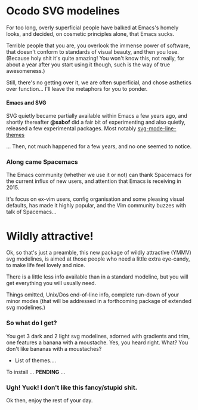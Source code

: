 # Ocodo SVG modelines

For too long, overly superficial people have balked at Emacs's homely
looks, and decided, on cosmetic principles alone, that Emacs sucks.

Terrible people that you are, you overlook the immense power of
software, that doesn't conform to standards of visual beauty, and then
you lose. (Because holy shit it's quite amazing! You won't know this,
not really, for about a year after you start using it though, such is
the way of true awesomeness.)

Still, there's no getting over it, we are often superficial, and chose
asthetics over function... I'll leave the metaphors for you to ponder.

#### Emacs and SVG

SVG quietly became partially available within Emacs a few years ago,
and shortly thereafter **@sabof** did a fair bit of experimenting and
also quietly, released a few experimental packages.  Most notably
[svg-mode-line-themes](https://github.com/sabof/svg-mode-line-themes)

... Then, not much happened for a few years, and no one seemed to notice.

### Along came Spacemacs

The Emacs community (whether we use it or not) can thank Spacemacs for
the current influx of new users, and attention that Emacs is receiving
in 2015.

It's focus on ex-vim users, config organisation and some pleasing
visual defaults, has made it highly popular, and the Vim community
buzzes with talk of Spacemacs...

# Wildly attractive!

Ok, so that's just a preamble, this new package of wildly attractive
(YMMV) svg modelines, is aimed at those people who need a little extra
eye-candy, to make life feel lovely and nice.

There is a little less info available than in a standard modeline, but
you will get everything you will usually need.

Things omitted, Unix/Dos end-of-line info, complete run-down of your
minor modes (that will be addressed in a forthcoming package of
extended svg modelines.)

### So what do I get?

You get 3 dark and 2 light svg modelines, adorned with gradients and
trim, one features a banana with a moustache. Yes, you heard
right. What? You don't like bananas with a moustaches?

- List of themes....


To install ... **PENDING** ...

### Ugh! Yuck! I don't like this fancy/stupid shit.

Ok then, enjoy the rest of your day.
